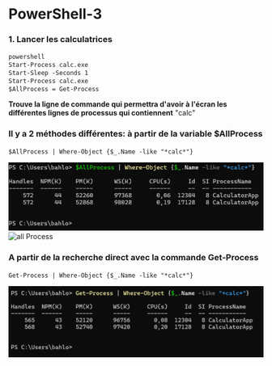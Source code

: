 # PowerShell-3

### 1. Lancer les calculatrices
    powershell
    Start-Process calc.exe
    Start-Sleep -Seconds 1
    Start-Process calc.exe
    $AllProcess = Get-Process


**Trouve la ligne de commande qui permettra d'avoir à l'écran les différentes lignes de processus qui contiennent** "calc"
### Il y a 2 méthodes différentes: à partir de la variable $AllProcess 
    $AllProcess | Where-Object {$_.Name -like "*calc*"}

![calc Process](https://github.com/KAOUTARBAH/PowerShell-3/blob/main/imagePower/allProcess.png)
![all Process](https://github.com/KAOUTARBAH/PowerShell-3/blob/main/imagePowercalc.png)


### A partir de la recherche direct avec la commande Get-Process
    Get-Process | Where-Object {$_.Name -like "*calc*"}

![get Process](https://github.com/KAOUTARBAH/PowerShell-3/blob/main/imagePower/getprocess.png)

